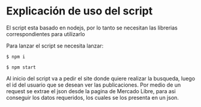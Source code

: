 # Explicación de uso del script

El script esta basado en nodejs, por lo tanto se necesitan las librerias correspondientes para utilizarlo

Para lanzar el script se necesita lanzar:
~~~
$ npm i
~~~
~~~
$ npm start
~~~
Al inicio del script va a pedir el site donde quiere realizar la busqueda, luego el id del usuario que se desean ver las publicaciones.
Por medio de un request se extrae el json desde la pagina de Mercado Libre, para asi conseguir los datos requeridos, los cuales se los presenta en un json.
